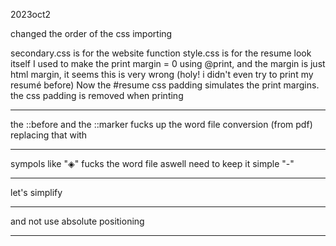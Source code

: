2023oct2

changed the order of the css importing

secondary.css is for the website function
style.css is for the resume look itself
I used to make the print margin = 0 using @print, and the margin is just html margin, it seems this is very wrong
(holy! i didn't even try to print my resumé before)
Now the #resume css padding simulates the print margins. the css padding is removed when printing

---

the ::before and the ::marker fucks up the word file conversion (from pdf)
replacing that with <hr>
sympols like "◈" fucks the word file aswell need to keep it simple "-"

---

let's simplify <hr> and not use absolute positioning

---
